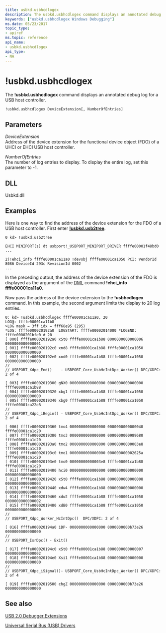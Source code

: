 ```yaml
---
title: usbkd.usbhcdlogex
description: The usbkd.usbhcdlogex command displays an annotated debug log for a USB host controller.
keywords: ["usbkd.usbhcdlogex Windows Debugging"]
ms.date: 05/23/2017
topic_type:
- apiref
ms.topic: reference
api_name:
- usbkd.usbhcdlogex
api_type:
- NA
---
```


# !usbkd.usbhcdlogex


The **!usbkd.usbhcdlogex** command displays an annotated debug log for a USB host controller.

```dbgcmd
!usbkd.usbhcdlogex DeviceExtension[, NumberOfEntries]
```

## <span id="ddk__devobj_dbg"></span><span id="DDK__DEVOBJ_DBG"></span>Parameters


<span id="_______DeviceExtension______"></span><span id="_______deviceextension______"></span><span id="_______DEVICEEXTENSION______"></span> *DeviceExtension*   
Address of the device extension for the functional device object (FDO) of a UHCI or EHCI USB host controller.

<span id="_______NumberOfEntries______"></span><span id="_______numberofentries______"></span><span id="_______NUMBEROFENTRIES______"></span> *NumberOfEntries*   
The number of log entries to display. To display the entire log, set this parameter to -1.

## <span id="DLL"></span><span id="dll"></span>DLL


Usbkd.dll

## Examples

Here is one way to find the address of the device extension for the FDO of a USB host controller. First enter [**!usbkd.usb2tree**](-usbkd-usb2tree.md).

```dbgcmd
0 kd> !usbkd.usb2tree

EHCI MINIPORT(s) dt usbport!_USBPORT_MINIPORT_DRIVER ffffe00001f48bd0
...

2)!ehci_info ffffe00001ca11a0 !devobj ffffe00001ca1050 PCI: VendorId 8086 DeviceId 293c RevisionId 0002 
...
```

In the preceding output, the address of the device extension of the FDO is displayed as the argument of the [DML](debugger-markup-language-commands.md) command **!ehci\_info ffffe00001ca11a0**.

Now pass the address of the device extension to the **!usbhcdlogex** command. In this example, the second argument limits the display to 20 log entries.

```dbgcmd
0: kd> !usbkd.usbhcdlogex ffffe00001ca11a0, 20
LOG@: ffffe00001ca11b8 
>LOG mask = 3ff idx = fff68e95 (295)
*LOG: ffffe000020192a0  LOGSTART: ffffe00002014000 *LOGEND: ffffe0000201bfe0 # 20 
[ 000] ffffe000020192a0 xSt0 ffffe00001ca1b88 0000000000000006 0000000000000001 
[ 001] ffffe000020192c0 xnd8 ffffe00001ca1b88 ffffe00001ca1050 0000000000000000 
[ 002] ffffe000020192e0 xnd0 ffffe00001ca1b88 ffffe00001ca1050 0000000000000000 
//
// USBPORT_Xdpc_End()    - USBPORT_Core_UsbHcIntDpc_Worker() DPC/XDPC: 2 of 4

[ 003] ffffe00002019300 gNX0 0000000000000000 0000000000000000 ffffe00001ca1b88 
[ 004] ffffe00002019320 xbg1 ffffe00001ca1b88 ffffe00001ca1050 0000000000000000 
[ 005] ffffe00002019340 xbg0 ffffe00001ca1b88 ffffe00001ca1050 ffffe00001ca22e8 
//
// USBPORT_Xdpc_iBegin() - USBPORT_Core_UsbHcIntDpc_Worker() DPC/XDPC: 2 of 4

[ 006] ffffe00002019360 tmo4 0000000000000000 0000000000000040 ffffe00001ca1c20 
[ 007] ffffe00002019380 tmo3 0000000000000000 0000000000989680 ffffe00001ca1c20 
[ 008] ffffe000020193a0 tmo2 0000000000000000 00000000000003e8 ffffe00001ca1c20 
[ 009] ffffe000020193c0 tmo1 0000000000000000 000000000002625a ffffe00001ca1c20 
[ 010] ffffe000020193e0 tmo0 00000000000003e8 ffffe00001ca1b88 ffffe00001ca1c20 
[ 011] ffffe00002019400 hci0 0000000000000000 0000000000000000 0000000000000000 
[ 012] ffffe00002019420 xSt0 ffffe00001ca1b88 0000000000000008 0000000000000003 
[ 013] ffffe00002019440 xdw4 ffffe00001ca1b88 0000000000000000 0000000000000000 
[ 014] ffffe00002019460 xdw2 ffffe00001ca1b88 ffffe00001ca1050 0000000000000002 
[ 015] ffffe00002019480 xdB0 ffffe00001ca1b88 ffffe00001ca1050 0000000000000000 
//
// USBPORT_Xdpc_Worker_HcIntDpc()  DPC/XDPC: 2 of 4

[ 016] ffffe000020194a0 iDP- 0000000000000000 0000000000b73e26 0000000000000000 
//
// USBPORT_IsrDpc() - Exit()

[ 017] ffffe000020194c0 xSt0 ffffe00001ca1b88 0000000000000007 0000000000000002 
[ 018] ffffe000020194e0 Xsi1 ffffe00001ca1b88 0000000000000000 0000000000000000 
//
// USBPORT_Xdpc_iSignal()- USBPORT_Core_UsbHcIntDpc_Worker() DPC/XDPC: 2 of 4

[ 019] ffffe00002019500 chgZ 0000000000000000 0000000000b73e26 0000000000000000 
```

## <span id="see_also"></span>See also


[USB 2.0 Debugger Extensions](usb-2-0-extensions.md)

[Universal Serial Bus (USB) Drivers](../usbcon/index.md)

 

